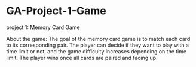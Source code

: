 # GA-Project-1-Game
project 1: Memory Card Game

About the game: The goal of the memory card game is to match each card to its corresponding pair. The player can decide if they want to play with a time limit or not, and the game difficulty increases depending on the time limit. The player wins once all cards are paired and facing up. 
